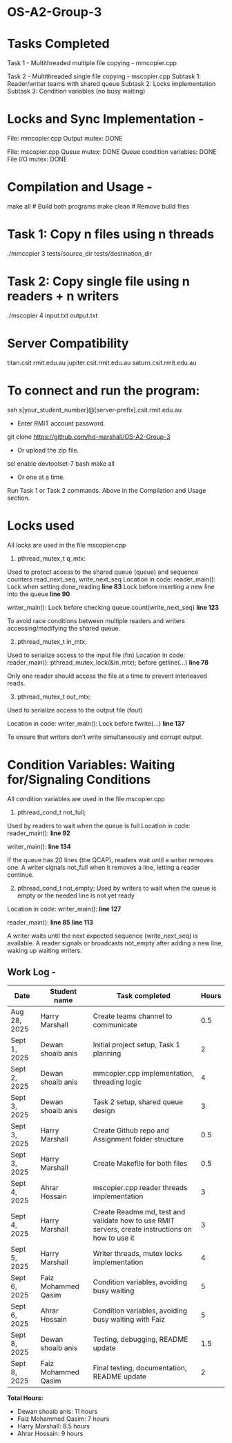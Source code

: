 # OS-A2-Group-3

# Tasks Completed

Task 1 - Multithreaded multiple file copying - mmcopier.cpp

Task 2 - Multithreaded single file copying - mscopier.cpp
Subtask 1: Reader/writer teams with shared queue
Subtask 2: Locks implementation
Subtask 3: Condition variables (no busy waiting)

# Locks and Sync Implementation -

File: mmcopier.cpp
Output mutex: DONE

File: mscopier.cpp
Queue mutex: DONE
Queue condition variables: DONE
File I/O mutex: DONE

# Compilation and Usage -

make all # Build both programs
make clean # Remove build files

# Task 1: Copy n files using n threads

./mmcopier 3 tests/source_dir tests/destination_dir

# Task 2: Copy single file using n readers + n writers

./mscopier 4 input.txt output.txt

# Server Compatibility

titan.csit.rmit.edu.au
jupiter.csit.rmit.edu.au
saturn.csit.rmit.edu.au

# To connect and run the program:

ssh s[your_student_number]@[server-prefix].csit.rmit.edu.au

- Enter RMIT account password.

git clone https://github.com/hd-marshall/OS-A2-Group-3

- Or upload the zip file.

scl enable devtoolset-7 bash
make all

- Or one at a time.

Run Task 1 or Task 2 commands. Above in the Compilation and Usage section.

# Locks used

All locks are used in the file mscopier.cpp

1. pthread_mutex_t q_mtx:

Used to protect access to the shared queue (queue) and sequence counters read_next_seq, write_next_seq
Location in code:
reader_main():
Lock when setting done_reading **line 83**
Lock before inserting a new line into the queue **line 90**

writer_main():
Lock before checking queue.count(write_next_seq) **line 123**

To avoid race conditions between multiple readers and writers accessing/modifying the shared queue.

2. pthread_mutex_t in_mtx;

Used to serialize access to the input file (fin)
Location in code:
reader_main():
pthread_mutex_lock(&in_mtx); before getline(...) **line 78**

Only one reader should access the file at a time to prevent interleaved reads.

3. pthread_mutex_t out_mtx;

Used to serialize access to the output file (fout)

Location in code:
writer_main():
Lock before fwrite(...) **line 137**

To ensure that writers don’t write simultaneously and corrupt output.

# Condition Variables: Waiting for/Signaling Conditions

All condition variables are used in the file mscopier.cpp

1. pthread_cond_t not_full;

Used by readers to wait when the queue is full
Location in code:
reader_main():
**line 92**

writer_main():
**line 134**

If the queue has 20 lines (the QCAP), readers wait until a writer removes one.
A writer signals not_full when it removes a line, letting a reader continue.

2. pthread_cond_t not_empty;
   Used by writers to wait when the queue is empty or the needed line is not yet ready

Location in code:
writer_main():
**line 127**

reader_main():
**line 85**
**line 113**

A writer waits until the next expected sequence (write_next_seq) is available.
A reader signals or broadcasts not_empty after adding a new line, waking up waiting writers.

## Work Log -

| Date         | Student name        | Task completed                                                                                    | Hours |
| ------------ | ------------------- | ------------------------------------------------------------------------------------------------- | ----- |
| Aug 28, 2025 | Harry Marshall      | Create teams channel to communicate                                                               | 0.5   |
| Sept 1, 2025 | Dewan shoaib anis   | Initial project setup, Task 1 planning                                                            | 2     |
| Sept 2, 2025 | Dewan shoaib anis   | mmcopier.cpp implementation, threading logic                                                      | 4     |
| Sept 3, 2025 | Dewan shoaib anis   | Task 2 setup, shared queue design                                                                 | 3     |
| Sept 3, 2025 | Harry Marshall      | Create Github repo and Assignment folder structure                                                | 0.5   |
| Sept 3, 2025 | Harry Marshall      | Create Makefile for both files                                                                    | 0.5   |
| Sept 4, 2025 | Ahrar Hossain       | mscopier.cpp reader threads implementation                                                        | 3     |
| Sept 4, 2025 | Harry Marshall      | Create Readme.md, test and validate how to use RMIT servers, create instructions on how to use it | 3     |
| Sept 5, 2025 | Harry Marshall      | Writer threads, mutex locks implementation                                                        | 4     |
| Sept 6, 2025 | Faiz Mohammed Qasim | Condition variables, avoiding busy waiting                                                        | 5     |
| Sept 6, 2025 | Ahrar Hossain       | Condition variables, avoiding busy waiting with Faiz                                              | 5     |
| Sept 8, 2025 | Dewan shoaib anis   | Testing, debugging, README update                                                                 | 1.5   |
| Sept 8, 2025 | Faiz Mohammed Qasim | Final testing, documentation, README update                                                       | 2     |

**Total Hours:**

- Dewan shoaib anis: 11 hours
- Faiz Mohammed Qasim: 7 hours
- Harry Marshall: 8.5 hours
- Ahrar Hossain: 9 hours
